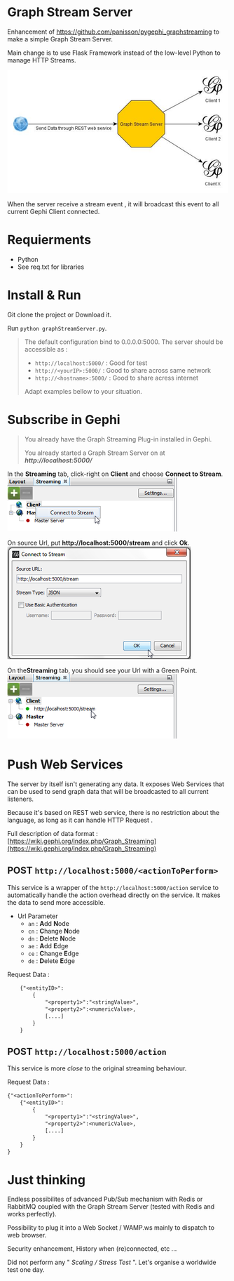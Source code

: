 # Graph Stream Server
Enhancement of https://github.com/panisson/pygephi_graphstreaming to make a simple Graph Stream Server.

Main change is to use Flask Framework instead of the low-level Python to manage HTTP Streams.

![Architecture](./img/Architecture.jpg)

When the server receive a stream event , it will broadcast this event to all current Gephi Client connected.  

# Requierments 

* Python
* See req.txt for libraries

# Install & Run

Git clone the project or Download it.

Run `python graphStreamServer.py`.

> The default configuration bind to 0.0.0.0:5000. The server should be accessible as :
> 
> - `http://localhost:5000/` : Good for test
> - `http://<yourIP>:5000/` : Good to share across same network
> - `http://<hostname>:5000/` : Good to share acress internet
>
> Adapt examples bellow to your situation.

# Subscribe in Gephi
> You already have the Graph Streaming Plug-in installed in Gephi.
> 
> You already started a Graph Stream Server on at ***http://localhost:5000/***

In the **Streaming** tab, click-right on **Client** and choose **Connect to Stream**.
![](./img/Gephi_01.png)

On source Url, put **http://localhost:5000/stream** and click **Ok**.
![](./img/Gephi_02.png)

On the**Streaming** tab, you should see your Url with a Green Point.
![](./img/Gephi_03.png)


# Push Web Services

The server by itself isn't generating any data. It exposes Web Services that can be used to send graph data that will be broadcasted to all current listeners.

Because it's based on REST web service, there is no restriction about the language, as long as it can handle HTTP Request .

Full description of data format : [https://wiki.gephi.org/index.php/Graph_Streaming](https://wiki.gephi.org/index.php/Graph_Streaming)

## POST **`http://localhost:5000/<actionToPerform>`** 

This service is a wrapper of the `http://localhost:5000/action` service to automatically handle the action overhead directly on the service. It makes the data to send more accessible. 

* Url Parameter
	* `an` : **A**dd **N**ode
	* `cn` : **C**hange **N**ode
	* `dn` : **D**elete **N**ode
	* `ae` : **A**dd **E**dge
	* `ce` : **C**hange **E**dge
	* `de` : **D**elete **E**dge

Request Data :

    	{"<entityID>":
    		{
    			"<property1>":"<stringValue>",
    			"<property2>":<numericValue>,
    			[....]
    		}
    	}

## POST **`http://localhost:5000/action`**

This service is more *close* to the original streaming behaviour.

Request Data :

    {"<actionToPerform>":
		{"<entityID>":
			{
				"<property1>":"<stringValue>",
				"<property2>":<numericValue>,
				[....]
			}
		}
	}

# Just thinking
Endless possibilites of advanced Pub/Sub mechanism with Redis or RabbitMQ coupled with the Graph Stream Server (tested with Redis and works perfectly).

Possibility to plug it into a Web Socket / WAMP.ws mainly to dispatch to web browser.

Security enhancement, History when (re)connected, etc ... 

Did not perform any " *Scaling / Stress Test* ". Let's organise a worldwide test one day.